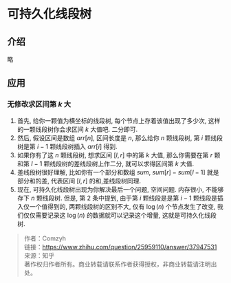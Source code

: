 # 可持久化线段树

## 介绍

略

## 应用

### 无修改求区间第 $k$ 大
1. 首先, 给你一颗值为横坐标的线段树, 每个节点上存着该值出现了多少次, 这样的一颗线段树你会求区间 $k$ 大值吧. 二分即可.
2. 然后, 假设区间是数组 $arr[n]$, 区间长度是 $n$, 那么给你 $n$ 颗线段树, 第 $i$ 颗线段树是第 $i-1$ 颗线段树插入 $arr[i]$ 得到.
3. 如果你有了这 $n$ 颗线段树, 想求区间 $[l,r]$ 中的第 $k$ 大值, 那么你需要在第 $r$ 颗和第 $l-1$ 颗线段树的差线段树上作二分, 就可以求得区间第 $k$ 大值.
4. 差线段树很好理解, 比如你有一个部分和数组 $sum$, $sum[r]-sum[l-1]$ 就是部分和的差, 代表区间 $[l,r]$ 的和,差线段树同理.
5. 现在, 可持久化线段树出现为你解决最后一个问题, 空间问题. 内存很小, 不能够存下 $n$ 颗线段树. 但是, 第 $2$ 条中提到, 由于第 $i$ 颗线段是是第 $i-1$ 颗线段是插入仅一个值得到的, 两颗线段树的区别不大, 仅有 $\log(n)$ 个节点发生了改变, 我们仅仅需要记录这 $\log(n)$ 的数据就可以记录这个增量, 这就是可持久化线段树.

> 作者：Comzyh <br />
> 链接：https://www.zhihu.com/question/25959110/answer/37947531 <br />
> 来源：知乎 <br />
> 著作权归作者所有。商业转载请联系作者获得授权，非商业转载请注明出处。
